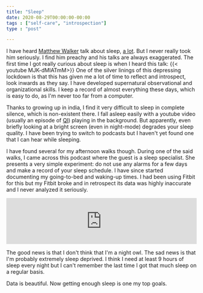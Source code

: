 ```yaml
---
title: "Sleep"
date: 2020-08-29T00:00:00-00:00
tags : ["self-care", "introspection"]
type : "post"

---
```


I have heard [Matthew Walker](https://youtu.be/5MuIMqhT8DM) talk about sleep, [a lot](https://www.youtube.com/watch?v=pwaWilO_Pig).
But I never really took him seriously. 
I find him preachy and his talks are always exaggerated.
The first time I got really curious about sleep is when I heard this talk:
{{< youtube MJK-dMlATmM>}} 
One of the silver linings of this depressing lockdown is that this has given me a lot of time to reflect and introspect, look inwards as they say.
I have developed supernatural observational and organizational skills. 
I keep a record of almost everything these days, which is easy to do, as I'm never too far from a computer.

Thanks to growing up in india, I find it very difficult to sleep in complete silence, which is non-existent there. 
I fall asleep easily with a youtube video (usually an episode of [QI](https://www.youtube.com/watch?v=7kl2_c0rsyU&list=PL2QUAXGgB_cLSCyImuY3aWS-4gCRTxFA-)) playing in the background. 
But apparently, even briefly looking at a bright screen (even in night-mode) degrades your sleep quality. 
I have been trying to switch to podcasts but I haven't yet found one that I can hear while sleeping.

I have found several for my afternoon walks though. 
During one of the said walks, I came across this podcast where the guest is a sleep specialist. 
She presents a very simple experiment: do not use any alarms for a few days and make a record of your sleep schedule.
I have since started documenting my going-to-bed and waking-up times.
I had been using Fitbit for this but my Fitbit broke and in retrospect its data was highly inaccurate and I never analyzed it seriously.

<iframe title="Sleep Specialist Dr. Jade Wu" src="https://www.podbean.com/media/player/audio/postId/15173329?url=https%3A%2F%2Fwww.podbean.com%2Few%2Fpb-ntgxc-e786d1&version=1" width="100%" height="122" style="border:none;" scrolling="no" data-name="pd-iframe-player"></iframe>

The good news is that I don't think that I'm a night owl.
The sad news is that I'm probably extremely sleep deprived. 
I think I need at least 9 hours of sleep every night but I can't remember the last time I got that much sleep on a regular basis.

Data is beautiful. Now getting enough sleep is one my top goals.
